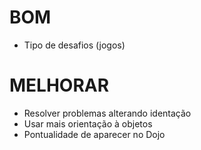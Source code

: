 # BOM
- Tipo de desafios (jogos)

# MELHORAR
- Resolver problemas alterando identação
- Usar mais orientação à objetos
- Pontualidade de aparecer no Dojo